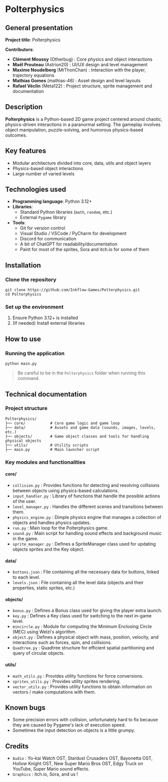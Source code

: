 # Polterphysics

## General presentation

**Project title**: Polterphysics

**Contributors**:
- **Clément Moussy** (Otherbug) : Core physics and object interactions
- **Maël Prouteau** (Astrion20) : UI/UX design and level management
- **Maxime Noudelberg** (MrThonChan) : Interaction with the player, trajectory equations
- **Mathias Gomes** (mathias-46) : Asset design and level layouts
- **Rafael Véclin** (Meta122) : Project structure, sprite management and documentation

## Description

**Polterphysics** is a Python-based 2D game project centered around chaotic, physics-driven interactions in a paranormal setting. The gameplay involves object manipulation, puzzle-solving, and humorous physics-based outcomes.

## Key features

- Modular architecture divided into core, data, utils and object layers  
- Physics-based object interactions
- Large number of varied levels

## Technologies used

- **Programming language**: Python 3.12+  
- **Libraries**:  
  - Standard Python libraries (`math`, `random`, etc.)
  - External `Pygame` library
- **Tools**:
  - Git for version control  
  - Visual Studio / VSCode / PyCharm for development
  - Discord for communication
  - A bit of ChatGPT for readability/documentation
  - Paint for most of the sprites, Sora and itch.io for some of them

## Installation

### Clone the repository

```
git clone https://github.com/Inkflow-Games/Polterphysics.git
cd Polterphysics
```

### Set up the environment

1. Ensure Python 3.12+ is installed  
2. (If needed) Install external libraries

## How to use

### Running the application

```
python main.py
```

> Be careful to be in the `Polterphysics` folder when running this command.

## Technical documentation

### Project structure

```
Polterphysics/
├── core/           # Core game logic and game loop
├── data/           # Assets and game data (sounds, images, levels, etc.)
├── objects/        # Game object classes and tools for handling physical objects
├── utils/          # Utility scripts
├── main.py         # Main launcher script
```

### Key modules and functionalities

#### core/
- `collision.py` : Provides functions for detecting and resolving collisions between objects using physics-based calculations.
- `input_handler.py` : Library of functions that handle the possible actions of the user.
- `level_manager.py` : Handles the different scenes and transitions between them.
- `physics_engine.py` : Dimple physics engine that manages a collection of objects and handles physics updates.
- `run.py` : Main loop for the Polterphysics game.
- `sound.py` : Main script for handling sound effects and background music in the game.
- `sprite_manager.py` : Defines a SpriteManager class used for updating objects sprites and the Key object.

#### data/
- `buttons.json` : File containing all the necessary data for buttons, linked to each level.
- `levels.json` : File containing all the level data (objects and their properties, static sprites, etc.)

#### objects/
- `bonus.py` : Defines a Bonus class used for giving the player extra launch.
- `key.py` : Defines a Key class used for switching to the next in-game level.
- `mincircle.py` : Module for computing the Minimum Enclosing Circle (MEC) using Welzl's algorithm.  
- `object.py` : Defines a physical object with mass, position, velocity, and interactions such as forces, spin, and collisions.
- `Quadtree.py` : Quadtree structure for efficient spatial partitioning and query of circular objects.

#### utils/
- `math_utils.py` : Provides utility functions for force conversions.
- `sprites_utils.py` : Provides utility sprites rendering.
- `vector_utils.py` : Provides utility functions to obtain information on vectors / make computations with them.

## Known bugs

- Some precision errors with collision, unfortunately hard to fix because they are caused by Pygame's lack of execution speed.
- Sometimes the input detection on objects is a little grumpy.

## Credits

- `Audio` : Yo-kai Watch OST, Stardust Crusaders OST, Bayonetta OST, Hollow Knight OST, New Super Mario Bros OST, Edgy Truck on YouTube, Super Mario sound effects.
- `Graphics` : itch.io, Sora, and us !